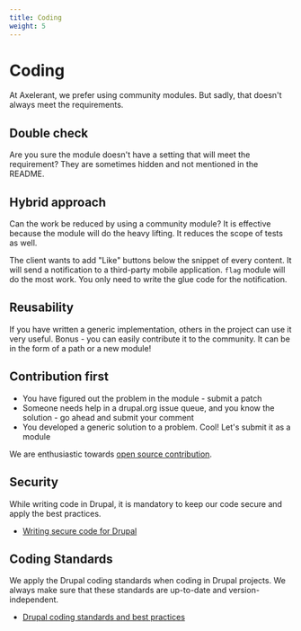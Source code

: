 ```yaml
---
title: Coding
weight: 5
---
```


# Coding

At Axelerant, we prefer using community modules. But sadly, that doesn't always meet the requirements.

## Double check

Are you sure the module doesn't have a setting that will meet the requirement? They are sometimes hidden and not mentioned in the README.

## Hybrid approach

Can the work be reduced by using a community module? It is effective because the module will do the heavy lifting. It reduces the scope of tests as well.

The client wants to add "Like" buttons below the snippet of every content. It will send a notification to a third-party mobile application. `flag` module will do the most work. You only need to write the glue code for the notification.

## Reusability

If you have written a generic implementation, others in the project can use it very useful. Bonus - you can easily contribute it to the community. It can be in the form of a path or a new module!

## Contribution first

- You have figured out the problem in the module - submit a patch
- Someone needs help in a drupal.org issue queue, and you know the solution - go ahead and submit your comment
- You developed a generic solution to a problem. Cool! Let's submit it as a module

We are enthusiastic towards [open source contribution](../../open-source-contribution).

## Security

While writing code in Drupal, it is mandatory to keep our code secure and apply the best practices.

- [Writing secure code for Drupal](https://www.drupal.org/docs/administering-a-drupal-site/security-in-drupal/writing-secure-code-for-drupal)

## Coding Standards

We apply the Drupal coding standards when coding in Drupal projects. We always make sure that these standards are up-to-date and version-independent.

- [Drupal coding standards and best practices](https://www.drupal.org/docs/develop/standards)
